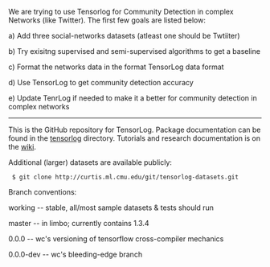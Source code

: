 
We are trying to use Tensorlog for Community Detection in complex Networks (like Twitter).
The first few goals are listed below:

a) Add three social-networks datasets (atleast one should be Twtiiter)

b) Try exisitng supervised and semi-supervised algorithms to get a baseline

c) Format the networks data in the format TensorLog data format

d) Use TensorLog to get community detection accuracy

e) Update TenrLog if needed to make it a better for community detection in complex networks



--------------------------------------------------------------------------------------------------------------------
This is the GitHub repository for TensorLog. Package documentation can be found in the [tensorlog](tensorlog) directory. Tutorials and research documentation is on the [wiki](https://github.com/TeamCohen/TensorLog/wiki).

Additional (larger) datasets are available publicly:

     $ git clone http://curtis.ml.cmu.edu/git/tensorlog-datasets.git

Branch conventions:

working -- stable, all/most sample datasets & tests should run

master -- in limbo; currently contains 1.3.4

0.0.0 -- wc's versioning of tensorflow cross-compiler mechanics

0.0.0-dev -- wc's bleeding-edge branch
